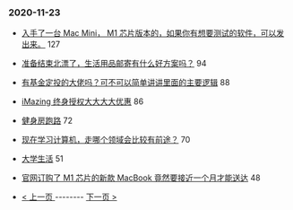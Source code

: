 ### 2020-11-23 
- [入手了一台 Mac Mini， M1 芯片版本的，如果你有想要测试的软件，可以发出来。](https://www.v2ex.com/t/728284) 127
- [准备结束北漂了，生活用品邮寄有什么好方案吗？](https://www.v2ex.com/t/728193) 94
- [有基金定投的大佬吗？可不可以简单讲讲里面的主要逻辑](https://www.v2ex.com/t/728229) 88
- [iMazing 终身授权大大大大优惠](https://www.v2ex.com/t/728220) 86
- [健身房跑路](https://www.v2ex.com/t/728243) 72
- [现在学习计算机，走哪个领域会比较有前途？](https://www.v2ex.com/t/728268) 70
- [大学生活](https://www.v2ex.com/t/728191) 51
- [官网订购了 M1 芯片的新款 MacBook 竟然要接近一个月才能送达](https://www.v2ex.com/t/728236) 48 

- [ < 上一页 ](https://github.com/able8/v2ex-hot-record/blob/master/2020-11-22.md) -------- [ 下一页 > ](https://github.com/able8/v2ex-hot-record/blob/master/2020-11-24.md)